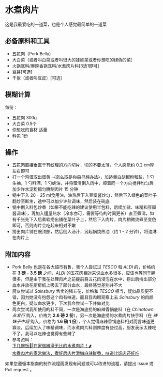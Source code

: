 # 水煮肉片

这是我最爱吃的一道菜，也是个人感觉最简单的一道菜

## 必备原料和工具

- 五花肉（Pork Belly)
- 大白菜（或者叫白菜或者叫很大的娃娃菜或者你想吃的绿色的菜）
- 火锅底料/麻辣香锅底料/水煮肉片料[3选1即可]
- 豆芽[可选]
- 千张（或者叫豆皮）[可选]
## 模糊计算

每份：

- 五花肉 300g
- 大白菜 0.5个
- 你想吃的食材 适量
- 料包 1份

## 操作

- 五花肉直接垂直于有纹理的方向切片，切的不要太薄，个人感觉约 0.2 cm厚左右即可
- 打一个鸡蛋取出蛋黄 ~~（怎么取是你自己想办法）~~，加适量白胡椒粉和盐，1 勺生抽，1 勺料酒，1 勺蚝油，并将蛋清倒入肉中，顺着同一个方向搅拌均匀后加少许水淀粉抓匀腌制肉片 15 分钟
- 锅中下入 20 - 25 ml食用油，油热后下入豆瓣酱炒匀，然后下入绿色的菜叶子翻炒至断生，途中可以加少许盐调味，然后装在碗底
- 锅中倒入料包炒香（如果不能吃辣的建议使用半包料，后续加盐、味精和豆瓣酱调味），再加入适量热水（冷水亦可，需要等待的时间更长）直至煮沸，如有千张先下入后煮软捞出铺在菜叶子上，然后下入肉片，肉片稍微烫煮至变色即可，否则肉片会吃起来相对不嫩
- 捞出肉片铺在碗顶部，然后倒入汤汁，另起锅烧热油（约 1 - 2 分钟），将油淋在肉片上

## 附加内容

- Pork Belly 也是在各大超市有售，我个人尝试过 *TESCO* 和 *ALDI* 的，价格约在 **3 磅** - **3.5 磅** 之间，*ALDI* 的五花肉相对来说血水多很多，应该也等同于腥很多，但是由于我在处理肉片之前提前将五花肉浸泡在水中，捞出后挤出部分血水并放在厨房纸上吸去了部分血水，最终感觉差别并不大
- 厨友尝试过 *Sainsbury* 售卖的猪五花，价格和 *TESCO* 相当，疑似品质更不错，因为她没有抱怨这个肉有味道，而且我肉眼观察上去 *Sainsbury* 的肉颜色更白，疑似血水更少，下次我会尝试一下并做对比
- 两次尝试我所使用的料不同，一次是海底捞的麻辣香锅底料（在 *Chinatown 永发行* 购入，价格为 **2.6 磅 2 份**），另一次是海底捞的水煮肉片快手料（在 *辣妹子中超* 购入，价格为 **1.6 磅 1 份**），个人觉得麻辣香锅底料相对而言味道更寡淡，后续加入了味精调味，而水煮肉片料则辣度有些过高，厨友表示太辣吃不了，我可以吃辣也觉得有些辣了
- 参考资料：  
[下几碗饭🤩|在家做嫩滑无比的水煮肉片！🌶️](https://www.bilibili.com/video/BV1xe4y1q7qr)  
[水煮肉片的家常做法，煮好后肉片滑嫩麻辣鲜香，味道比饭店还好吃](https://www.bilibili.com/video/BV1Km4y1S72y)

如果您遵循本指南的制作流程而发现有问题或可以改进的流程，请提出 Issue 或 Pull request 。
